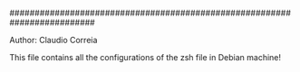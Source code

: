 #########################################################################

 Author: Claudio Correia 

This file contains all the configurations of the zsh file in Debian machine!
